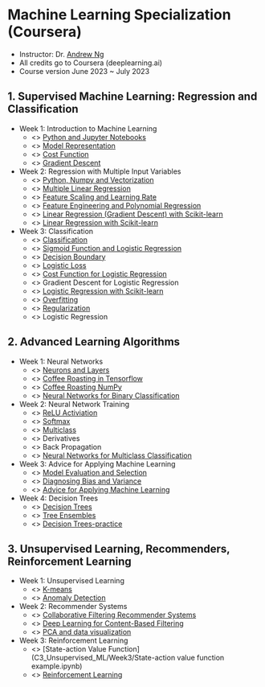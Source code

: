 # Machine Learning Specialization (Coursera) 
* Instructor: Dr. [Andrew Ng](http://www.andrewng.org/)
* All credits go to Coursera (deeplearning.ai)
* Course version June 2023 ~ July 2023

## 1. Supervised Machine Learning: Regression and Classification
* Week 1: Introduction to Machine Learning
     * <> [Python and Jupyter Notebooks](C1_Supervised_ML/Week1/C1_W1_Lab01_Python_Jupyter_Soln.ipynb)
     * <> [Model Representation](C1_Supervised_ML/Week1/C1_W1_Lab02_Model_Representation_Soln.ipynb)
     * <> [Cost Function](C1_Supervised_ML/Week1/C1_W1_Lab03_Cost_function_Soln.ipynb)
     * <> [Gradient Descent](C1_Supervised_ML/Week1/C1_W1_Lab04_Gradient_Descent_Soln.ipynb)
* Week 2: Regression with Multiple Input Variables
     * <> [Python, Numpy and Vectorization](C1_Supervised_ML/Week2/C1_W2_Lab01_Python_Numpy_Vectorization_Soln.ipynb)
     * <> [Multiple Linear Regression](C1_Supervised_ML/Week2/C1_W2_Lab02_Multiple_Variable_Soln.ipynb)
     * <> [Feature Scaling and Learning Rate](C1_Supervised_ML/Week2/C1_W2_Lab03_Feature_Scaling_and_Learning_Rate_Soln.ipynb)
     * <> [Feature Engineering and Polynomial Regression](C1_Supervised_ML/Week2/C1_W2_Lab04_FeatEng_PolyReg_Soln.ipynb)
     * <> [Linear Regression (Gradient Descent) with Scikit-learn](C1_Supervised_ML/Week2/C1_W2_Lab05_Sklearn_GD_Soln.ipynb)
     * <> [Linear Regression with Scikit-learn](C1_Supervised_ML/Week2/C1_W2_Lab06_Sklearn_Normal_Soln.ipynb)
* Week 3: Classification
     * <> [Classification](C1_Supervised_ML/Week3/C1_W3_Lab01_Classification_Soln.ipynb)
     * <> [Sigmoid Function and Logistic Regression](C1_Supervised_ML/Week3/C1_W3_Lab02_Sigmoid_function_Soln.ipynb)
     * <> [Decision Boundary](C1_Supervised_ML/Week3/C1_W3_Lab03_Decision_Boundary_Soln.ipynb)
     * <> [Logistic Loss](C1_Supervised_ML/Week3/C1_W3_Lab04_LogisticLoss_Soln.ipynb)
     * <> [Cost Function for Logistic Regression](C1_Supervised_ML/Week3/C1_W3_Lab05_Cost_Function_Soln.ipynb)
     * <> Gradient Descent for Logistic Regression
     * <> [Logistic Regression with Scikit-learn](C1_Supervised_ML/Week3/C1_W3_Lab07_Scikit_Learn_Soln.ipynb)
     * <> [Overfitting](C1_Supervised_ML/Week3/C1_W3_Lab08_Overfitting_Soln.ipynb)
     * <> [Regularization](C1_Supervised_ML/Week3/C1_W3_Lab09_Regularization_Soln.ipynb)
     * <> Logistic Regression

## 2. Advanced Learning Algorithms
* Week 1: Neural Networks
     * <> [Neurons and Layers](C2_Advanced_Learning/Week1/C2_W1_Lab01_Neurons_and_Layers.ipynb)
     * <> [Coffee Roasting in Tensorflow](C2_Advanced_Learning/Week1/C2_W1_Lab02_CoffeeRoasting_TF.ipynb)
     * <> [Coffee Roasting NumPy](C2_Advanced_Learning/Week1/C2_W1_Lab03_CoffeeRoasting_Numpy.ipynb)
     * <> [Neural Networks for Binary Classification](C2_Advanced_Learning/Week1/C2_W1_Assignment.ipynb)
* Week 2: Neural Network Training
     * <> [ReLU Activiation](C2_Advanced_Learning/Week2/C2_W2_Relu.ipynb)
     * <> [Softmax](C2_Advanced_Learning/Week2/C2_W2_SoftMax.ipynb)
     * <> [Multiclass](C2_Advanced_Learning/Week2/C2_W2_Multiclass_TF.ipynb)
     * <> Derivatives 
     * <> Back Propagation 
     * <> [Neural Networks for Multiclass Classification](C2_Advanced_Learning/Week2/C2_W2_Assignment.ipynb)
* Week 3: Advice for Applying Machine Learning
     * <> [Model Evaluation and Selection](C2_Advanced_Learning/Week3/C2W3_Lab_01_Model_Evaluation_and_Selection.ipynb)
     * <> [Diagnosing Bias and Variance](C2_Advanced_Learning/Week3/C2W3_Lab_02_Diagnosing_Bias_and_Variance.ipynb) 
     * <> [Advice for Applying Machine Learning](C2_Advanced_Learning/Week3/C2W3_Lab_02_Diagnosing_Bias_and_Variance.ipynb)
* Week 4: Decision Trees
     * <> [Decision Trees](C2_Advanced_Learning/Week4/C2_W4_Lab_01_Decision_Trees.ipynb)
     * <> [Tree Ensembles](C2_Advanced_Learning/Week4/C2_W4_Lab_02_Tree_Ensemble.ipynb)
     * <> [Decision Trees-practice](C2_Advanced_Learning/Week4/C2_W4_Decision_Tree_with_Markdown.ipynb)

## 3. Unsupervised Learning, Recommenders, Reinforcement Learning
* Week 1: Unsupervised Learning
     * <> [K-means](C3_Unsupervised_ML/Week1/C3_W1_KMeans_Assignment.ipynb)
     * <> [Anomaly Detection](C3_Unsupervised_ML/Week1/C3_W1_Anomaly_Detection.ipynb)
* Week 2: Recommender Systems
     * <> [Collaborative Filtering Recommender Systems](C3_Unsupervised_ML/Week2/C3_W2_Collaborative_RecSys_Assignment.ipynb)
     * <> [Deep Learning for Content-Based Filtering](C3_Unsupervised_ML/Week2/C3_W2_RecSysNN_Assignment.ipynb) 
     * <> [PCA and data visualization](C3_Unsupervised_ML/Week2/C3_W2_Lab01_PCA_Visualization_Examples.ipynb) 
* Week 3: Reinforcement Learning
     * <> [State-action Value Function](C3_Unsupervised_ML/Week3/State-action value function example.ipynb) 
     * <> [Reinforcement Learning](C3_Unsupervised_ML/Week3/C3_W3_A1_Assignment.ipynb)
